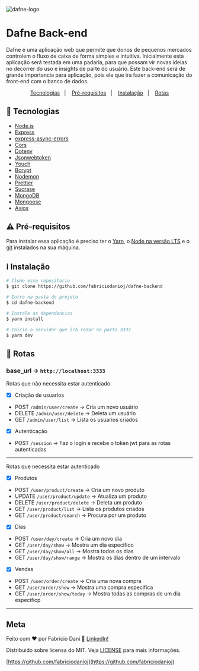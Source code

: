 ![dafne-logo](https://user-images.githubusercontent.com/47486908/73130952-16be8e80-3fe1-11ea-992e-037efbe70422.png)

# Dafne Back-end

Dafne é uma aplicação web que permite que donos de pequenos mercados controlem o fluxo de caixa de forma simples e intuitiva. Inicialmente esta aplicação será testada em uma padaria, para que possam vir novas ideias no decorrer do uso e insights de parte do usuário. Este back-end será de grande importancia para aplicação, pois ele que ira fazer a comunicação do front-end com o banco de dados.

<p align="center">
  <a href="#rocket-tecnologias">Tecnologias</a>&nbsp;&nbsp;&nbsp;|&nbsp;&nbsp;&nbsp;
  <a href="#warning-Pré-requisitos">Pré-requisitos</a>&nbsp;&nbsp;&nbsp;|&nbsp;&nbsp;&nbsp;
  <a href="#information_source-instalação">Instalação</a>&nbsp;&nbsp;&nbsp;|&nbsp;&nbsp;&nbsp;
  <a href="#memo-rotas">Rotas</a>
</p>

## :rocket: Tecnologias
-  [Node.js](https://nodejs.org)
-  [Express](https://expressjs.com/)
-  [express-async-errors](https://github.com/davidbanham/express-async-errors)
-  [Cors](https://github.com/expressjs/cors)
-  [Dotenv](https://github.com/motdotla/dotenv/)
-  [Jsonwebtoken](https://github.com/auth0/node-jsonwebtoken)
-  [Youch](https://github.com/poppinss/youch)
-  [Bcrypt](https://github.com/kelektiv/node.bcrypt.js)
-  [Nodemon](https://nodemon.io/)
-  [Prettier](https://prettier.io/)
-  [Sucrase](https://github.com/alangpierce/sucrase)
-  [MongoDB](https://mongodb.com)
-  [Mongoose](https://mongoosejs.com/)
-  [Axios](https://github.com/axios/axios)


## :warning: Pré-requisitos
Para instalar essa aplicação é preciso ter o [Yarn](https://yarnpkg.com), o [Node na versão LTS](https://nodejs.org/en/) e o [git](https://git-scm.com) instalados na sua máquina.

## :information_source: Instalação
```bash
# Clone esse repositorio
$ git clone https://github.com/fabriciodanioj/dafne-backend

# Entre na pasta do projeto
$ cd dafne-backend

# Instale as dependencias
$ yarn install

# Inicie o servidor que irá rodar na porta 3333
$ yarn dev
```

## :memo: Rotas

### base_url -> `http://localhost:3333`

Rotas que não necessita estar autenticado
- [x] Criação de usuarios
- POST `/admin/user/create` -> Cria um novo usuário
- DELETE `/admin/user/delete` -> Deleta um usuário
- GET `/admin/user/list` -> Lista os usuarios criados

- [x] Autenticação
- POST `/session` -> Faz o login e recebe o token jwt para as rotas autenticadas

---

Rotas que necessita estar autenticado

- [x] Produtos
- POST `/user/product/create` -> Cria um novo produto
- UPDATE `/user/product/update` -> Atualiza um produto
- DELETE `/user/product/delete` -> Deleta um produto
- GET `/user/product/list` -> Lista os produtos criados
- GET `/user/product/search` -> Procura por um produto

- [x] Dias
- POST `/user/day/create` -> Cria um novo dia
- GET `/user/day/show` -> Mostra um dia especifico
- GET `/user/day/show/all` -> Mostra todos os dias
- GET `/user/day/show/range` -> Mostra os dias dentro de um intervalo

- [x] Vendas
- POST `/user/order/create` -> Cria uma nova compra
- GET `/user/order/show` -> Mostra uma compra especifica
- GET `/user/order/show/today` -> Mostra todas as compras de um dia especificp

---
## Meta
Feito com ♥ por Fabricio Dani :wave: [LinkedIn!](https://www.linkedin.com/in/fabricio-dani-373469176/)

Distribuido sobre licensa do MIT. Veja [LICENSE](https://github.com/fabriciodanioj/dafne-backend/blob/master/LICENSE) para mais informações.

[https://github.com/fabriciodanioj](https://github.com/fabriciodanioj)
